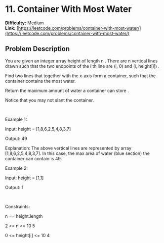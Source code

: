 # 11. Container With Most Water

**Difficulty:** Medium  
**Link:** [https://leetcode.com/problems/container-with-most-water/](https://leetcode.com/problems/container-with-most-water/)

## Problem Description

You are given an integer array 
height
 of length 
n
. There are 
n
 vertical lines drawn such that the two endpoints of the 
i
th
 line are 
(i, 0)
 and 
(i, height[i])
.


Find two lines that together with the x-axis form a container, such that the container contains the most water.


Return 
the maximum amount of water a container can store
.


Notice
 that you may not slant the container.


 


Example 1:






Input:
 height = [1,8,6,2,5,4,8,3,7]

Output:
 49

Explanation:
 The above vertical lines are represented by array [1,8,6,2,5,4,8,3,7]. In this case, the max area of water (blue section) the container can contain is 49.



Example 2:




Input:
 height = [1,1]

Output:
 1



 


Constraints:




n == height.length


2 <= n <= 10
5


0 <= height[i] <= 10
4




